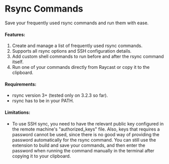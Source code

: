 # Rsync Commands

Save your frequently used rsync commands and run them with ease.

#### Features:

1. Create and manage a list of frequently used rsync commands.
2. Supports all rsync options and SSH configuration details.
3. Add custom shell commands to run before and after the rsync command itself.
5. Run one of your commands directly from Raycast or copy it to the clipboard.

#### Requirements:

- rsync version 3+ (tested only on 3.2.3 so far).
- rsync has to be in your PATH.

#### Limitations:

- To use SSH sync, you need to have the relevant public key configured in the remote machine's "authorized_keys" file. Also, keys that requires a password cannot be used, since there is no good way of providing the password automatically for the rsync command. You can still use the extension to build and save your commands, and then enter the password when running the command manually in the terminal after copying it to your clipboard.
